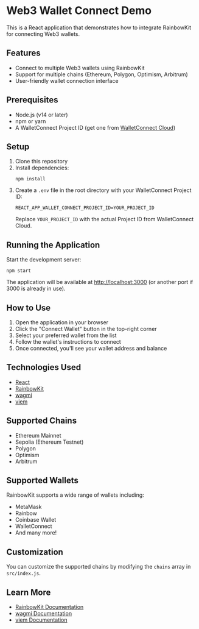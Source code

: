 # Web3 Wallet Connect Demo

This is a React application that demonstrates how to integrate RainbowKit for connecting Web3 wallets.

## Features

- Connect to multiple Web3 wallets using RainbowKit
- Support for multiple chains (Ethereum, Polygon, Optimism, Arbitrum)
- User-friendly wallet connection interface

## Prerequisites

- Node.js (v14 or later)
- npm or yarn
- A WalletConnect Project ID (get one from [WalletConnect Cloud](https://cloud.walletconnect.com))

## Setup

1. Clone this repository
2. Install dependencies:
   ```
   npm install
   ```
3. Create a `.env` file in the root directory with your WalletConnect Project ID:
   ```
   REACT_APP_WALLET_CONNECT_PROJECT_ID=YOUR_PROJECT_ID
   ```
   Replace `YOUR_PROJECT_ID` with the actual Project ID from WalletConnect Cloud.

## Running the Application

Start the development server:

```
npm start
```

The application will be available at [http://localhost:3000](http://localhost:3000) (or another port if 3000 is already in use).

## How to Use

1. Open the application in your browser
2. Click the "Connect Wallet" button in the top-right corner
3. Select your preferred wallet from the list
4. Follow the wallet's instructions to connect
5. Once connected, you'll see your wallet address and balance

## Technologies Used

- [React](https://reactjs.org/)
- [RainbowKit](https://www.rainbowkit.com/)
- [wagmi](https://wagmi.sh/)
- [viem](https://viem.sh/)

## Supported Chains

- Ethereum Mainnet
- Sepolia (Ethereum Testnet)
- Polygon
- Optimism
- Arbitrum

## Supported Wallets

RainbowKit supports a wide range of wallets including:

- MetaMask
- Rainbow
- Coinbase Wallet
- WalletConnect
- And many more!

## Customization

You can customize the supported chains by modifying the `chains` array in `src/index.js`.

## Learn More

- [RainbowKit Documentation](https://www.rainbowkit.com/docs/introduction)
- [wagmi Documentation](https://wagmi.sh/)
- [viem Documentation](https://viem.sh/)
